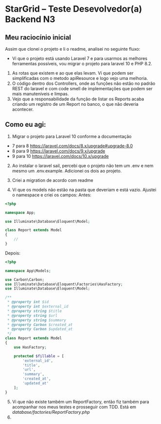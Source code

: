 # StarGrid – Teste Desevolvedor(a) Backend N3

## Meu raciocínio inicial

Assim que clonei o projeto e li o readme, analisei no seguinte fluxo: 
- Vi que o projeto está usando Laravel 7 e para usarmos as melhores ferramentas possíveis, vou migrar o projeto para laravel 10 e PHP 8.2. 
1. As rotas que existem e ao que elas levam. Vi que podem ser simplificadas com o metodo apiResource e logo vejo uma melhoria.
2. O código dentro dos Controllers, onde as funções não estão no padrão REST do laravel e com code smell de implementações que podem ser mais manuteníveis e limpas.  
3. Vejo que a responsabilidade da função de listar os Reports acaba criando um registro de um Report no banco, o que não deveria acontecer.

## Como eu agi:

1. Migrar o projeto para Laravel 10 conforme a documentação
- 7 para 8 https://laravel.com/docs/8.x/upgrade#upgrade-8.0
- 8 para 9 https://laravel.com/docs/9.x/upgrade
- 9 para 10 https://laravel.com/docs/10.x/upgrade

2. Ao instalar o laravel sail, percebi que o projeto não tem um .env e nem mesmo um .env.example. Adicionei os dois ao projeto.

3. Criei a migration de acordo com readme
4. Vi que os models não estão na pasta que deveriam e está vazio. Ajustei o namespace e criei os campos:
Antes:
```php
<?php

namespace App;

use Illuminate\Database\Eloquent\Model;

class Report extends Model
{
    //
}
```
Depois:
```php
<?php

namespace App\Models;

use Carbon\Carbon;
use Illuminate\Database\Eloquent\Factories\HasFactory;
use Illuminate\Database\Eloquent\Model;

/**
 * @property int $id
 * @property int $external_id
 * @property string $title
 * @property string $url
 * @property string $summary
 * @property Carbon $created_at
 * @property Carbon $updated_at
 */
class Report extends Model
{
    use HasFactory;

    protected $fillable = [
        'external_id',
        'title',
        'url',
        'summary',
        'created_at',
        'updated_at'
    ];
}
```
5. Vi que não existe também um ReportFactory, então fiz também para acompanhar nos meus testes e prosseguir com TDD. Está em *database/factories/ReportFactory.php*
6. 
